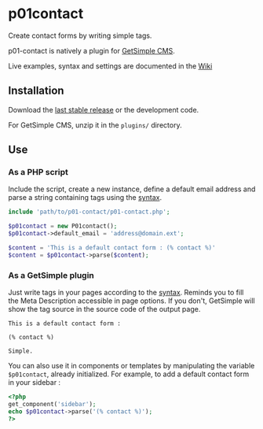 p01contact
==========

Create contact forms by writing simple tags.

p01-contact is natively a plugin for [GetSimple CMS](http://get-simple.info).

Live examples, syntax and settings are documented in the [Wiki](https://github.com/nliautaud/p01contact/wiki/_pages)

## Installation

Download the [last stable release](http://get-simple.info/extend/plugin/p01-contact/35) or the development code.

For GetSimple CMS, unzip it in the ``plugins/`` directory.

## Use

### As a PHP script

Include the script, create a new instance, define a default email address and parse a string containing tags using the [syntax](https://github.com/nliautaud/p01contact/wiki/Syntax).

```php
include 'path/to/p01-contact/p01-contact.php';

$p01contact = new P01contact();
$p01contact->default_email = 'address@domain.ext';

$content = 'This is a default contact form : (% contact %)'
$content = $p01contact->parse($content);
```

### As a GetSimple plugin

Just write tags in your pages according to the [syntax](https://github.com/nliautaud/p01contact/wiki/Syntax). Reminds you to fill the Meta Description accessible in page options. If you don't, GetSimple will show the tag source in the source code of the output page.

```
This is a default contact form :

(% contact %)

Simple.
```

You can also use it in components or templates by manipulating the variable ``$p01contact``, already initialized. For example, to add a default contact form in your sidebar :

```php
<?php
get_component('sidebar');
echo $p01contact->parse('(% contact %)');
?>
```
